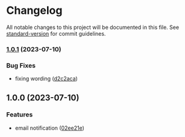 # Changelog

All notable changes to this project will be documented in this file. See [standard-version](https://github.com/conventional-changelog/standard-version) for commit guidelines.

### [1.0.1](https://github.com/nozamidotid/chirper/compare/v1.0.0...v1.0.1) (2023-07-10)


### Bug Fixes

* fixing wording ([d2c2aca](https://github.com/nozamidotid/chirper/commit/d2c2aca9ed4e0197f2c64705e0aa79ee9a1ba69d))

## 1.0.0 (2023-07-10)


### Features

* email notification ([02ee21e](https://github.com/nozamidotid/chirper/commit/02ee21e0d5f0726f2b19c8c41ac7ca3037253b33))
